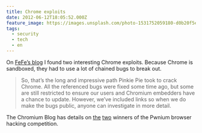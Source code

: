```yaml
---
title: Chrome exploits
date: 2012-06-12T18:05:52.000Z
feature_image: https://images.unsplash.com/photo-1531752059180-d0b20f5ee924?ixlib=rb-0.3.5&q=80&fm=jpg&crop=entropy&cs=tinysrgb&w=1080&fit=max&ixid=eyJhcHBfaWQiOjExNzczfQ&s=b23728067ff71b63b47411ba69b89493
tags:
  - security
  - tech
  - en
---
```


On [FeFe’s blog](http://blog.fefe.de) I found two interesting Chrome exploits. Because Chrome is sandboxed, they had to use a lot of chained bugs to break out.

> So, that’s the long and impressive path Pinkie Pie took to crack Chrome. All the referenced bugs were fixed some time ago, but some are still restricted to ensure our users and Chromium embedders have a chance to update. However, we’ve included links so when we do make the bugs public, anyone can investigate in more detail.

The Chromium Blog has details on [the](http://blog.chromium.org/2012/05/tale-of-two-pwnies-part-1.html) [two](http://blog.chromium.org/2012/06/tale-of-two-pwnies-part-2.html) winners of the Pwnium browser hacking competition.
